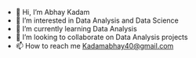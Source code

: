 - 👋 Hi, I’m Abhay Kadam
- 👀 I’m interested in Data Analysis and Data Science
- 🌱 I’m currently learning Data Analysis
- 💞️ I’m looking to collaborate on Data Analysis projects
- 📫 How to reach me Kadamabhay40@gmail.com

<!---
AbhayKadam57/AbhayKadam57 is a ✨ special ✨ repository because its `README.md` (this file) appears on your GitHub profile.
You can click the Preview link to take a look at your changes.
--->
